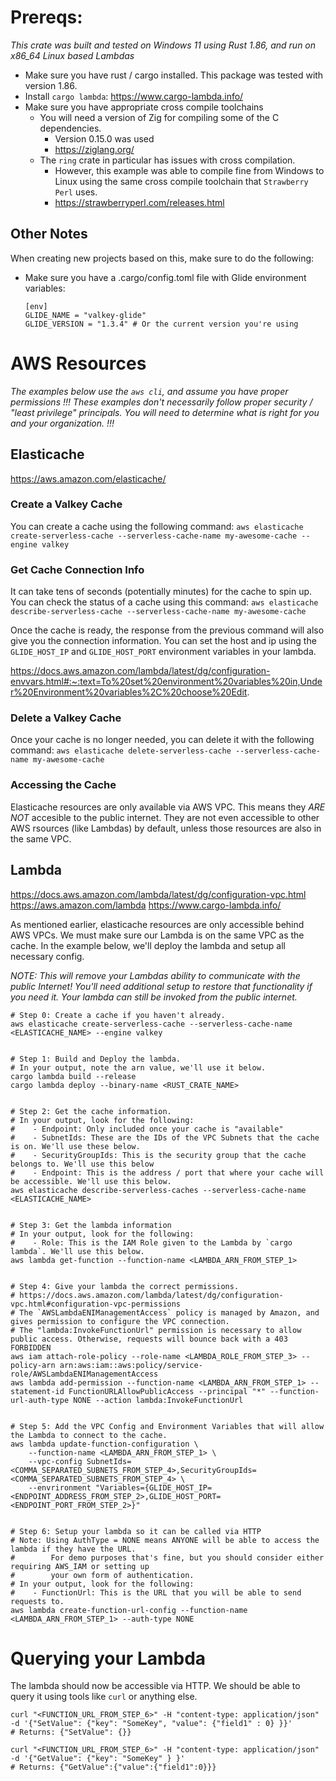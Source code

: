 # Prereqs:
*This crate was built and tested on Windows 11 using Rust 1.86, and run on x86_64 Linux based Lambdas*

- Make sure you have rust / cargo installed. This package was tested with version 1.86.
- Install `cargo lambda`: https://www.cargo-lambda.info/
- Make sure you have appropriate cross compile toolchains
    - You will need a version of Zig for compiling some of the C dependencies.
        - Version 0.15.0 was used
        - https://ziglang.org/
    - The `ring` crate in particular has issues with cross compilation.
        - However, this example was able to compile fine from Windows to Linux using the same cross compile toolchain that `Strawberry Perl` uses.
        - https://strawberryperl.com/releases.html


## Other Notes
When creating new projects based on this, make sure to do the following:
- Make sure you have a .cargo/config.toml file with Glide environment variables:
    ```
    [env]
    GLIDE_NAME = "valkey-glide"
    GLIDE_VERSION = "1.3.4" # Or the current version you're using
    ```

# AWS Resources
*The examples below use the `aws cli`, and assume you have proper permissions*
*!!! These examples don't necessarily follow proper security / "least privilege" principals. You will need to determine what is right for you and your organization. !!!*

## Elasticache
https://aws.amazon.com/elasticache/

### Create a Valkey Cache
You can create a cache using the following command:
```aws elasticache create-serverless-cache --serverless-cache-name my-awesome-cache --engine valkey```

### Get Cache Connection Info
It can take tens of seconds (potentially minutes) for the cache to spin up.
You can check the status of a cache using this command:
```aws elasticache describe-serverless-cache --serverless-cache-name my-awesome-cache```

Once the cache is ready, the response from the previous command will also give you the connection information.
You can set the host and ip using the `GLIDE_HOST_IP` and `GLIDE_HOST_PORT` environment variables in your lambda.

https://docs.aws.amazon.com/lambda/latest/dg/configuration-envvars.html#:~:text=To%20set%20environment%20variables%20in,Under%20Environment%20variables%2C%20choose%20Edit.


### Delete a Valkey Cache
Once your cache is no longer needed, you can delete it with the following command:
```aws elasticache delete-serverless-cache --serverless-cache-name my-awesome-cache```


### Accessing the Cache
Elasticache resources are only available via AWS VPC.
This means they _ARE NOT_ accesible to the public internet.
They are not even accessible to other AWS rsources (like Lambdas) by default, unless those resources are also in the same VPC.

## Lambda
https://docs.aws.amazon.com/lambda/latest/dg/configuration-vpc.html
https://aws.amazon.com/lambda
https://www.cargo-lambda.info/

As mentioned earlier, elasticache resources are only accessible behind AWS VPCs.
We must make sure our Lambda is on the same VPC as the cache.
In the example below, we'll deploy the lambda and setup all necessary config.

*NOTE: This will remove your Lambdas ability to communicate with the public Internet! You'll need additional setup to restore that functionality if you need it. Your lambda can still be invoked from the public internet.*

```
# Step 0: Create a cache if you haven't already.
aws elasticache create-serverless-cache --serverless-cache-name <ELASTICACHE_NAME> --engine valkey


# Step 1: Build and Deploy the lambda.
# In your output, note the arn value, we'll use it below.
cargo lambda build --release
cargo lambda deploy --binary-name <RUST_CRATE_NAME>


# Step 2: Get the cache information.
# In your output, look for the following:
#    - Endpoint: Only included once your cache is "available"
#    - SubnetIds: These are the IDs of the VPC Subnets that the cache is on. We'll use these below.
#    - SecurityGroupIds: This is the security group that the cache belongs to. We'll use this below
#    - Endpoint: This is the address / port that where your cache will be accessible. We'll use this below.
aws elasticache describe-serverless-caches --serverless-cache-name <ELASTICACHE_NAME>


# Step 3: Get the lambda information
# In your output, look for the following:
#    - Role: This is the IAM Role given to the Lambda by `cargo lambda`. We'll use this below.
aws lambda get-function --function-name <LAMBDA_ARN_FROM_STEP_1>


# Step 4: Give your lambda the correct permissions.
# https://docs.aws.amazon.com/lambda/latest/dg/configuration-vpc.html#configuration-vpc-permissions
# The `AWSLambdaENIManagementAccess` policy is managed by Amazon, and gives permission to configure the VPC connection.
# The "lambda:InvokeFunctionUrl" permission is necessary to allow public access. Otherwise, requests will bounce back with a 403 FORBIDDEN
aws iam attach-role-policy --role-name <LAMBDA_ROLE_FROM_STEP_3> --policy-arn arn:aws:iam::aws:policy/service-role/AWSLambdaENIManagementAccess
aws lambda add-permission --function-name <LAMBDA_ARN_FROM_STEP_1> --statement-id FunctionURLAllowPublicAccess --principal "*" --function-url-auth-type NONE --action lambda:InvokeFunctionUrl


# Step 5: Add the VPC Config and Environment Variables that will allow the Lambda to connect to the cache.
aws lambda update-function-configuration \
    --function-name <LAMBDA_ARN_FROM_STEP_1> \
    --vpc-config SubnetIds=<COMMA_SEPARATED_SUBNETS_FROM_STEP_4>,SecurityGroupIds=<COMMA_SEPARATED_SUBNETS_FROM_STEP_4> \
    --envrironment "Variables={GLIDE_HOST_IP=<ENDPOINT_ADDRESS_FROM_STEP_2>,GLIDE_HOST_PORT=<ENDPOINT_PORT_FROM_STEP_2>}"


# Step 6: Setup your lambda so it can be called via HTTP
# Note: Using AuthType = NONE means ANYONE will be able to access the lambda if they have the URL.
#        For demo purposes that's fine, but you should consider either requiring AWS_IAM or setting up
#        your own form of authentication.
# In your output, look for the following:
#    - FunctionUrl: This is the URL that you will be able to send requests to.
aws lambda create-function-url-config --function-name <LAMBDA_ARN_FROM_STEP_1> --auth-type NONE
```


# Querying your Lambda
The lambda should now be accessible via HTTP. We should be able to query it using tools like `curl` or anything else.

```
curl "<FUNCTION_URL_FROM_STEP_6>" -H "content-type: application/json" -d '{"SetValue": {"key": "SomeKey", "value": {"field1" : 0} }}'
# Returns: {"SetValue": {}}

curl "<FUNCTION_URL_FROM_STEP_6>" -H "content-type: application/json" -d '{"GetValue": {"key": "SomeKey" } }'
# Returns: {"GetValue":{"value":{"field1":0}}}
```
